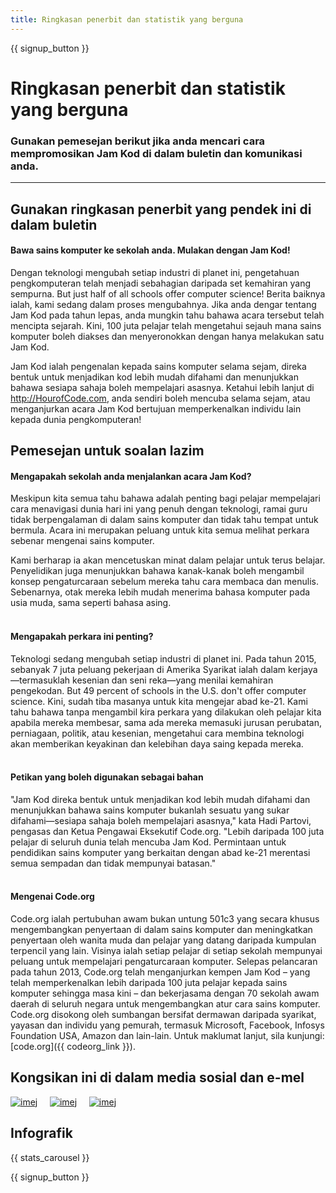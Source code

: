 ```yaml
---
title: Ringkasan penerbit dan statistik yang berguna
---
```


<a id="blurb"></a>

{{ signup_button }}

# Ringkasan penerbit dan statistik yang berguna

### Gunakan pemesejan berikut jika anda mencari cara mempromosikan Jam Kod di dalam buletin dan komunikasi anda.

* * *

## Gunakan ringkasan penerbit yang pendek ini di dalam buletin

#### Bawa sains komputer ke sekolah anda. Mulakan dengan Jam Kod!

Dengan teknologi mengubah setiap industri di planet ini, pengetahuan pengkomputeran telah menjadi sebahagian daripada set kemahiran yang sempurna. But just half of all schools offer computer science! Berita baiknya ialah, kami sedang dalam proses mengubahnya. Jika anda dengar tentang Jam Kod pada tahun lepas, anda mungkin tahu bahawa acara tersebut telah mencipta sejarah. Kini, 100 juta pelajar telah mengetahui sejauh mana sains komputer boleh diakses dan menyeronokkan dengan hanya melakukan satu Jam Kod.

Jam Kod ialah pengenalan kepada sains komputer selama sejam, direka bentuk untuk menjadikan kod lebih mudah difahami dan menunjukkan bahawa sesiapa sahaja boleh mempelajari asasnya. Ketahui lebih lanjut di <http://HourofCode.com>, anda sendiri boleh mencuba selama sejam, atau menganjurkan acara Jam Kod bertujuan memperkenalkan individu lain kepada dunia pengkomputeran!

## Pemesejan untuk soalan lazim

#### Mengapakah sekolah anda menjalankan acara Jam Kod?

Meskipun kita semua tahu bahawa adalah penting bagi pelajar mempelajari cara menavigasi dunia hari ini yang penuh dengan teknologi, ramai guru tidak berpengalaman di dalam sains komputer dan tidak tahu tempat untuk bermula. Acara ini merupakan peluang untuk kita semua melihat perkara sebenar mengenai sains komputer.

Kami berharap ia akan mencetuskan minat dalam pelajar untuk terus belajar. Penyelidikan juga menunjukkan bahawa kanak-kanak boleh mengambil konsep pengaturcaraan sebelum mereka tahu cara membaca dan menulis. Sebenarnya, otak mereka lebih mudah menerima bahasa komputer pada usia muda, sama seperti bahasa asing. <br /> <br />

#### Mengapakah perkara ini penting?

Teknologi sedang mengubah setiap industri di planet ini. Pada tahun 2015, sebanyak 7 juta peluang pekerjaan di Amerika Syarikat ialah dalam kerjaya—termasuklah kesenian dan seni reka—yang menilai kemahiran pengekodan. But 49 percent of schools in the U.S. don't offer computer science. Kini, sudah tiba masanya untuk kita mengejar abad ke-21. Kami tahu bahawa tanpa mengambil kira perkara yang dilakukan oleh pelajar kita apabila mereka membesar, sama ada mereka memasuki jurusan perubatan, perniagaan, politik, atau kesenian, mengetahui cara membina teknologi akan memberikan keyakinan dan kelebihan daya saing kepada mereka. <br /> <br />

#### Petikan yang boleh digunakan sebagai bahan

"Jam Kod direka bentuk untuk menjadikan kod lebih mudah difahami dan menunjukkan bahawa sains komputer bukanlah sesuatu yang sukar difahami—sesiapa sahaja boleh mempelajari asasnya," kata Hadi Partovi, pengasas dan Ketua Pengawai Eksekutif Code.org. "Lebih daripada 100 juta pelajar di seluruh dunia telah mencuba Jam Kod. Permintaan untuk pendidikan sains komputer yang berkaitan dengan abad ke-21 merentasi semua sempadan dan tidak mempunyai batasan." <br /> <br />

#### Mengenai Code.org

Code.org ialah pertubuhan awam bukan untung 501c3 yang secara khusus mengembangkan penyertaan di dalam sains komputer dan meningkatkan penyertaan oleh wanita muda dan pelajar yang datang daripada kumpulan terpencil yang lain. Visinya ialah setiap pelajar di setiap sekolah mempunyai peluang untuk mempelajari pengaturcaraan komputer. Selepas pelancaran pada tahun 2013, Code.org telah menganjurkan kempen Jam Kod – yang telah memperkenalkan lebih daripada 100 juta pelajar kepada sains komputer sehingga masa kini – dan bekerjasama dengan 70 sekolah awam daerah di seluruh negara untuk mengembangkan atur cara sains komputer. Code.org disokong oleh sumbangan bersifat dermawan daripada syarikat, yayasan dan individu yang pemurah, termasuk Microsoft, Facebook, Infosys Foundation USA, Amazon dan lain-lain. Untuk maklumat lanjut, sila kunjungi: [code.org]({{ codeorg_link }}).

## Kongsikan ini di dalam media sosial dan e-mel

[![imej](/images/social-media/fit-250/social-1.png)](/images/social-media/social-1.png)&nbsp;&nbsp;&nbsp;&nbsp; [![imej](/images/social-media/fit-250/social-2.png)](/images/social-media/social-2.png)&nbsp;&nbsp;&nbsp;&nbsp; [![imej](/images/social-media/fit-250/social-3.png)](/images/social-media/social-3.png)&nbsp;&nbsp;&nbsp;&nbsp;

<a id="infographics"></a>

## Infografik

{{ stats_carousel }}

{{ signup_button }}